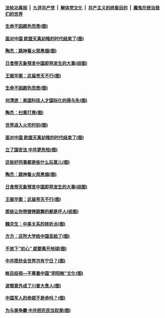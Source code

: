 ####  [法轮功真相](../../../../basic/blob/master/README.md?t=06232231) &nbsp;|&nbsp; [九评共产党](../../../../9ping.md/blob/master/README.md?t=06232231) &nbsp;|&nbsp; [解体党文化](../../../../jtdwh.md/blob/master/README.md?t=06232231)  &nbsp;|&nbsp; [共产主义的终极目的](../../../../gczydzjmd.md/blob/master/README.md?t=06232231) &nbsp;|&nbsp; [魔鬼在统治我们的世界](../../../../mgztzwmdsj.md/blob/master/README.md?t=06232231) 

#### [生命不因颜色而贵(图)](../pages/p4/937416.md?t=06232231) 

#### [面对中国 欧盟天真幼稚的时代结束了(图)](../pages/p4/937394.md?t=06232231) 

#### [陶杰：跳神看火观黑烟(图)](../pages/p4/937291.md?t=06232231) 

#### [日食带天象预言中国即将发生的大事(组图)](../pages/p4/937272.md?t=06232231) 

#### [王振华案：这届苍天不行(图)](../pages/p4/937284.md?t=06232231) 


#### [生命不因颜色而贵(图)](../pages/p4/937416.md?t=06232231) 

#### [何清涟：美国科技人才国际化的得与失(图)](../pages/p4/937411.md?t=06232231) 

#### [陶杰：扫黄打黑(图)](../pages/p4/937407.md?t=06232231) 

#### [世界进入火宅时刻(图)](../pages/p4/937405.md?t=06232231) 

#### [面对中国 欧盟天真幼稚的时代结束了(图)](../pages/p4/937394.md?t=06232231) 

#### [立了国安法 中共更危险(图)](../pages/p4/937399.md?t=06232231) 

#### [这些好同事都是些什么玩意儿(图)](../pages/p4/937396.md?t=06232231) 

#### [陶杰：跳神看火观黑烟(图)](../pages/p4/937291.md?t=06232231) 

#### [日食带天象预言中国即将发生的大事(组图)](../pages/p4/937272.md?t=06232231) 

#### [王振华案：这届苍天不行(图)](../pages/p4/937284.md?t=06232231) 


#### [那些让你带镣铐跳舞的都是坏人(组图)](../pages/p4/937292.md?t=06232231) 

#### [魏京生：中美关系的转折点(图)](../pages/p4/937281.md?t=06232231) 

#### [方方：这所大学给中国丢脸了(图)](../pages/p4/937288.md?t=06232231) 

#### [不放下“初心” 就要离开地球(图)](../pages/p4/937230.md?t=06232231) 

#### [中共揽炒全世界岂有宁日？(图)](../pages/p4/937193.md?t=06232231) 

#### [帐目歧视—不尊重中国“阴阳帐”文化(图)](../pages/p4/937180.md?t=06232231) 

#### [波顿意外成了川普大贵人(图)](../pages/p4/937176.md?t=06232231) 

#### [中国军人的命就不是命吗？(图)](../pages/p4/937168.md?t=06232231) 

#### [为与美争霸 中共把农民当奴隶(图)](../pages/p4/937190.md?t=06232231) 

